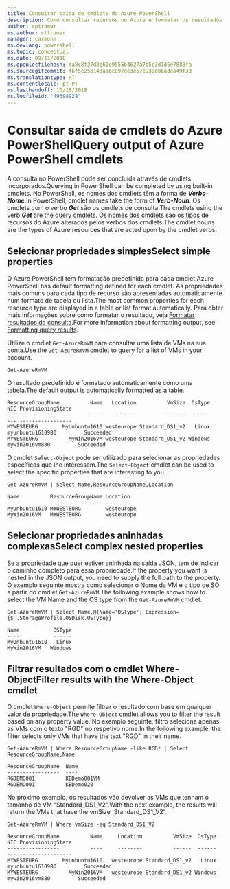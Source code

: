 ```yaml
---
title: Consultar saída de cmdlets do Azure PowerShell
description: Como consultar recursos no Azure e formatar os resultados.
author: sptramer
ms.author: sttramer
manager: carmonm
ms.devlang: powershell
ms.topic: conceptual
ms.date: 09/11/2018
ms.openlocfilehash: da8c8f37d8c60e9555b4627a7b5c3d1d6e7888fa
ms.sourcegitcommit: f6f5e256143aa6c097de3e57e930d8badea49f30
ms.translationtype: HT
ms.contentlocale: pt-PT
ms.lasthandoff: 10/18/2018
ms.locfileid: "49398928"
---
```

# <a name="query-output-of-azure-powershell-cmdlets"></a><span data-ttu-id="b4539-103">Consultar saída de cmdlets do Azure PowerShell</span><span class="sxs-lookup"><span data-stu-id="b4539-103">Query output of Azure PowerShell cmdlets</span></span>

<span data-ttu-id="b4539-104">A consulta no PowerShell pode ser concluída através de cmdlets incorporados.</span><span class="sxs-lookup"><span data-stu-id="b4539-104">Querying in PowerShell can be completed by using built-in cmdlets.</span></span> <span data-ttu-id="b4539-105">No PowerShell, os nomes dos cmdlets têm a forma de  **_Verbo-Nome_**.</span><span class="sxs-lookup"><span data-stu-id="b4539-105">In PowerShell, cmdlet names take the form of **_Verb-Noun_**.</span></span> <span data-ttu-id="b4539-106">Os cmdlets com o verbo **_Get_** são os cmdlets de consulta.</span><span class="sxs-lookup"><span data-stu-id="b4539-106">The cmdlets using the verb **_Get_** are the query cmdlets.</span></span> <span data-ttu-id="b4539-107">Os nomes dos cmdlets são os tipos de recursos do Azure alterados pelos verbos dos cmdlets.</span><span class="sxs-lookup"><span data-stu-id="b4539-107">The cmdlet nouns are the types of Azure resources that are acted upon by the cmdlet verbs.</span></span>

## <a name="select-simple-properties"></a><span data-ttu-id="b4539-108">Selecionar propriedades simples</span><span class="sxs-lookup"><span data-stu-id="b4539-108">Select simple properties</span></span>

<span data-ttu-id="b4539-109">O Azure PowerShell tem formatação predefinida para cada cmdlet.</span><span class="sxs-lookup"><span data-stu-id="b4539-109">Azure PowerShell has default formatting defined for each cmdlet.</span></span> <span data-ttu-id="b4539-110">As propriedades mais comuns para cada tipo de recurso são apresentadas automaticamente num formato de tabela ou lista.</span><span class="sxs-lookup"><span data-stu-id="b4539-110">The most common properties for each resource type are displayed in a table or list format automatically.</span></span> <span data-ttu-id="b4539-111">Para obter mais informações sobre como formatar o resultado, veja [Formatar resultados da consulta](formatting-output.md).</span><span class="sxs-lookup"><span data-stu-id="b4539-111">For more information about formatting output, see [Formatting query results](formatting-output.md).</span></span>

<span data-ttu-id="b4539-112">Utilize o cmdlet `Get-AzureRmVM` para consultar uma lista de VMs na sua conta.</span><span class="sxs-lookup"><span data-stu-id="b4539-112">Use the `Get-AzureRmVM` cmdlet to query for a list of VMs in your account.</span></span>

```azurepowershell-interactive
Get-AzureRmVM
```

<span data-ttu-id="b4539-113">O resultado predefinido é formatado automaticamente como uma tabela.</span><span class="sxs-lookup"><span data-stu-id="b4539-113">The default output is automatically formatted as a table.</span></span>

```output
ResourceGroupName          Name   Location          VmSize  OsType              NIC ProvisioningState
-----------------          ----   --------          ------  ------              --- -----------------
MYWESTEURG        MyUnbuntu1610 westeurope Standard_DS1_v2   Linux myunbuntu1610980         Succeeded
MYWESTEURG          MyWin2016VM westeurope Standard_DS1_v2 Windows   mywin2016vm880         Succeeded
```

<span data-ttu-id="b4539-114">O cmdlet `Select-Object` pode ser utilizado para selecionar as propriedades específicas que lhe interessam.</span><span class="sxs-lookup"><span data-stu-id="b4539-114">The `Select-Object` cmdlet can be used to select the specific properties that are interesting to you.</span></span>

```azurepowershell-interactive
Get-AzureRmVM | Select Name,ResourceGroupName,Location
```

```output
Name          ResourceGroupName Location
----          ----------------- --------
MyUnbuntu1610 MYWESTEURG        westeurope
MyWin2016VM   MYWESTEURG        westeurope
```

## <a name="select-complex-nested-properties"></a><span data-ttu-id="b4539-115">Selecionar propriedades aninhadas complexas</span><span class="sxs-lookup"><span data-stu-id="b4539-115">Select complex nested properties</span></span>

<span data-ttu-id="b4539-116">Se a propriedade que quer estiver aninhada na saída JSON, tem de indicar o caminho completo para essa propriedade.</span><span class="sxs-lookup"><span data-stu-id="b4539-116">If the property you want is nested in the JSON output, you need to supply the full path to the property.</span></span> <span data-ttu-id="b4539-117">O exemplo seguinte mostra como selecionar o Nome da VM e o tipo de SO a partir do cmdlet `Get-AzureRmVM`.</span><span class="sxs-lookup"><span data-stu-id="b4539-117">The following example shows how to select the VM Name and the OS type from the `Get-AzureRmVM` cmdlet.</span></span>

```azurepowershell-interactive
Get-AzureRmVM | Select Name,@{Name='OSType'; Expression={$_.StorageProfile.OSDisk.OSType}}
```

```output
Name           OSType
----           ------
MyUnbuntu1610   Linux
MyWin2016VM   Windows
```

## <a name="filter-results-with-the-where-object-cmdlet"></a><span data-ttu-id="b4539-118">Filtrar resultados com o cmdlet Where-Object</span><span class="sxs-lookup"><span data-stu-id="b4539-118">Filter results with the Where-Object cmdlet</span></span>

<span data-ttu-id="b4539-119">O cmdlet `Where-Object` permite filtrar o resultado com base em qualquer valor de propriedade.</span><span class="sxs-lookup"><span data-stu-id="b4539-119">The `Where-Object` cmdlet allows you to filter the result based on any property value.</span></span> <span data-ttu-id="b4539-120">No exemplo seguinte, filtro seleciona apenas as VMs com o texto "RGD" no respetivo nome.</span><span class="sxs-lookup"><span data-stu-id="b4539-120">In the following example, the filter selects only VMs that have the text "RGD" in their name.</span></span>

```azurepowershell-interactive
Get-AzureRmVM | Where ResourceGroupName -like RGD* | Select ResourceGroupName,Name
```

```output
ResourceGroupName  Name
-----------------  ----
RGDEMO001          KBDemo001VM
RGDEMO001          KBDemo020
```

<span data-ttu-id="b4539-121">No próximo exemplo, os resultados vão devolver as VMs que tenham o tamanho de VM “Standard_DS1_V2”.</span><span class="sxs-lookup"><span data-stu-id="b4539-121">With the next example, the results will return the VMs that have the vmSize 'Standard_DS1_V2'.</span></span>

```azurepowershell-interactive
Get-AzureRmVM | Where vmSize -eq Standard_DS1_V2
```

```output
ResourceGroupName          Name     Location          VmSize  OsType              NIC ProvisioningState
-----------------          ----     --------          ------  ------              --- -----------------
MYWESTEURG        MyUnbuntu1610   westeurope Standard_DS1_v2   Linux myunbuntu1610980         Succeeded
MYWESTEURG          MyWin2016VM   westeurope Standard_DS1_v2 Windows   mywin2016vm880         Succeeded
```